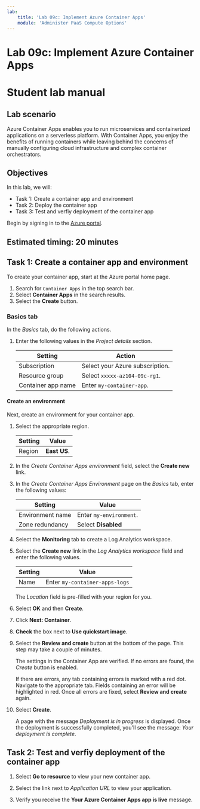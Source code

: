 ```yaml
---
lab:
    title: 'Lab 09c: Implement Azure Container Apps'
    module: 'Administer PaaS Compute Options'
---
```


# Lab 09c: Implement Azure Container Apps
# Student lab manual

## Lab scenario
Azure Container Apps enables you to run microservices and containerized applications on a serverless platform. With Container Apps, you enjoy the benefits of running containers while leaving behind the concerns of manually configuring cloud infrastructure and complex container orchestrators.

## Objectives

In this lab, we will:
- Task 1: Create a container app and environment
- Task 2: Deploy the container app
- Task 3: Test and verfiy deployment of the container app

Begin by signing in to the [Azure portal](https://portal.azure.com).

## Estimated timing: 20 minutes

## Task 1: Create a container app and environment

To create your container app, start at the Azure portal home page.

1. Search for `Container Apps` in the top search bar.
1. Select **Container Apps** in the search results.
1. Select the **Create** button.

### Basics tab

In the *Basics* tab, do the following actions.

1. Enter the following values in the *Project details* section.

    | Setting | Action |
    |---|---|
    | Subscription | Select your Azure subscription. |
    | Resource group | Select `xxxxx-az104-09c-rg1`. |
    | Container app name |  Enter `my-container-app`. |

#### Create an environment

Next, create an environment for your container app.

1. Select the appropriate region.

    | Setting | Value |
    |--|--|
    | Region | **East US**. |

1. In the *Create Container Apps environment* field, select the **Create new** link.
1. In the *Create Container Apps Environment* page on the *Basics* tab, enter the following values:

    | Setting | Value |
    |--|--|
    | Environment name | Enter `my-environment`. |
    | Zone redundancy | Select **Disabled** |

1. Select the **Monitoring** tab to create a Log Analytics workspace.
1. Select the **Create new** link in the *Log Analytics workspace* field and enter the following values.

    | Setting | Value |
    |--|--|
    | Name | Enter `my-container-apps-logs` |
  
    The *Location* field is pre-filled with your region for you.

1. Select **OK** and then **Create**. 

1. Click **Next: Container**.

1. **Check** the box next to **Use quickstart image**.

1. Select the **Review and create** button at the bottom of the page. This step may take a couple of minutes. 

    The settings in the Container App are verified. If no errors are found, the *Create* button is enabled.  

    If there are errors, any tab containing errors is marked with a red dot.  Navigate to the appropriate tab.  Fields containing an error will be highlighted in red.  Once all errors are fixed, select **Review and create** again.

1. Select **Create**.

    A page with the message *Deployment is in progress* is displayed.  Once the deployment is successfully completed, you'll see the message: *Your deployment is complete*.
   
## Task 2: Test and verfiy deployment of the container app

1. Select **Go to resource** to view your new container app.

1. Select the link next to *Application URL* to view your application.

1. Verify you receive the **Your Azure Container Apps app is live** message.

